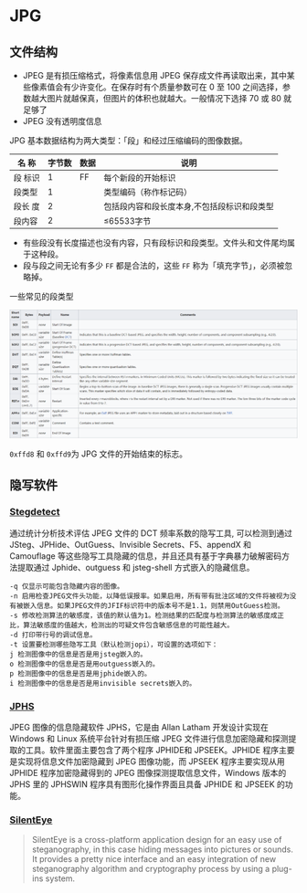 # JPG

## 文件结构

-   JPEG 是有损压缩格式，将像素信息用 JPEG 保存成文件再读取出来，其中某些像素值会有少许变化。在保存时有个质量参数可在 0 至 100 之间选择，参数越大图片就越保真，但图片的体积也就越大。一般情况下选择 70 或 80 就足够了
-   JPEG 没有透明度信息

JPG 基本数据结构为两大类型：「段」和经过压缩编码的图像数据。

| 名 称   | 字节数 | 数据 | 说明                                        |
| ------- | ------ | ---- | ------------------------------------------- |
| 段 标识 | 1      | FF   | 每个新段的开始标识                          |
| 段类型  | 1      |      | 类型编码（称作标记码）                      |
| 段长 度 | 2      |      | 包括段内容和段长度本身,不包括段标识和段类型 |
| 段内容  | 2      |      | ≤65533字节                                  |

-   有些段没有长度描述也没有内容，只有段标识和段类型。文件头和文件尾均属于这种段。
-   段与段之间无论有多少 `FF` 都是合法的，这些 `FF` 称为「填充字节」，必须被忽略掉。

一些常见的段类型

![](./figure/jpgformat.png)

`0xffd8` 和 `0xffd9`为 JPG 文件的开始结束的标志。

## 隐写软件

### [Stegdetect](https://github.com/redNixon/stegdetect)

通过统计分析技术评估 JPEG 文件的 DCT 频率系数的隐写工具, 可以检测到通过 JSteg、JPHide、OutGuess、Invisible
Secrets、F5、appendX 和 Camouflage 等这些隐写工具隐藏的信息，并且还具有基于字典暴力破解密码方法提取通过 Jphide、outguess 和 jsteg-shell 方式嵌入的隐藏信息。

```shell
-q 仅显示可能包含隐藏内容的图像。
-n 启用检查JPEG文件头功能，以降低误报率。如果启用，所有带有批注区域的文件将被视为没有被嵌入信息。如果JPEG文件的JFIF标识符中的版本号不是1.1，则禁用OutGuess检测。
-s 修改检测算法的敏感度，该值的默认值为1。检测结果的匹配度与检测算法的敏感度成正比，算法敏感度的值越大，检测出的可疑文件包含敏感信息的可能性越大。
-d 打印带行号的调试信息。
-t 设置要检测哪些隐写工具（默认检测jopi），可设置的选项如下：
j 检测图像中的信息是否是用jsteg嵌入的。
o 检测图像中的信息是否是用outguess嵌入的。
p 检测图像中的信息是否是用jphide嵌入的。
i 检测图像中的信息是否是用invisible secrets嵌入的。
```

### [JPHS](http://linux01.gwdg.de/~alatham/stego.html)

JPEG 图像的信息隐藏软件 JPHS，它是由 Allan Latham 开发设计实现在 Windows 和 Linux 系统平台针对有损压缩 JPEG 文件进行信息加密隐藏和探测提取的工具。软件里面主要包含了两个程序 JPHIDE和 JPSEEK。JPHIDE 程序主要是实现将信息文件加密隐藏到 JPEG 图像功能，而 JPSEEK 程序主要实现从用 JPHIDE 程序加密隐藏得到的 JPEG 图像探测提取信息文件，Windows 版本的 JPHS 里的 JPHSWIN 程序具有图形化操作界面且具备 JPHIDE 和 JPSEEK 的功能。

### [SilentEye](http://silenteye.v1kings.io/)

> SilentEye is a cross-platform application design for an easy use of steganography, in this case hiding messages into pictures or sounds. It provides a pretty nice interface and an easy integration of new steganography algorithm and cryptography process by using a plug-ins system.

